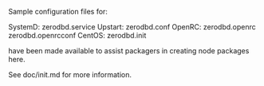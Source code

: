 Sample configuration files for:

SystemD: zerodbd.service
Upstart: zerodbd.conf
OpenRC:  zerodbd.openrc
         zerodbd.openrcconf
CentOS:  zerodbd.init

have been made available to assist packagers in creating node packages here.

See doc/init.md for more information.
